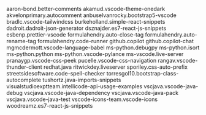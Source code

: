 aaron-bond.better-comments
akamud.vscode-theme-onedark
akvelonprimary.autocomment
anbuselvanrocky.bootstrap5-vscode
bradlc.vscode-tailwindcss
burkeholland.simple-react-snippets
dadroit.dadroit-json-generator
dsznajder.es7-react-js-snippets
esbenp.prettier-vscode
formulahendry.auto-close-tag
formulahendry.auto-rename-tag
formulahendry.code-runner
github.copilot
github.copilot-chat
mgmcdermott.vscode-language-babel
ms-python.debugpy
ms-python.isort
ms-python.python
ms-python.vscode-pylance
ms-vscode.live-server
pranaygp.vscode-css-peek
pucelle.vscode-css-navigation
rangav.vscode-thunder-client
redhat.java
ritwickdey.liveserver
sporiley.css-auto-prefix
streetsidesoftware.code-spell-checker
torresgol10.bootstrap-class-autocomplete
tushortz.java-imports-snippets
visualstudioexptteam.intellicode-api-usage-examples
vscjava.vscode-java-debug
vscjava.vscode-java-dependency
vscjava.vscode-java-pack
vscjava.vscode-java-test
vscode-icons-team.vscode-icons
woodreamz.es7-react-js-snippets









